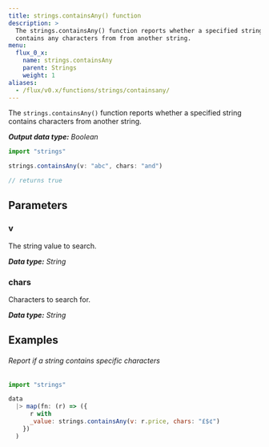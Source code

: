 ```yaml
---
title: strings.containsAny() function
description: >
  The strings.containsAny() function reports whether a specified string
  contains any characters from from another string.
menu:
  flux_0_x:
    name: strings.containsAny
    parent: Strings
    weight: 1
aliases:
  - /flux/v0.x/functions/strings/containsany/
---
```


The `strings.containsAny()` function reports whether a specified string contains
characters from another string.

_**Output data type:** Boolean_

```js
import "strings"

strings.containsAny(v: "abc", chars: "and")

// returns true
```

## Parameters

### v
The string value to search.

_**Data type:** String_

### chars
Characters to search for.

_**Data type:** String_

## Examples

###### Report if a string contains specific characters
```js
import "strings"

data
  |> map(fn: (r) => ({
      r with
      _value: strings.containsAny(v: r.price, chars: "£$¢")
    })
  )
```
